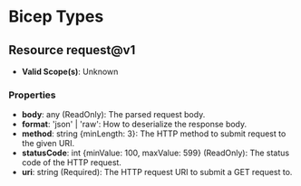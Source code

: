 # Bicep Types

## Resource request@v1
* **Valid Scope(s)**: Unknown
### Properties
* **body**: any (ReadOnly): The parsed request body.
* **format**: 'json' | 'raw': How to deserialize the response body.
* **method**: string {minLength: 3}: The HTTP method to submit request to the given URI.
* **statusCode**: int {minValue: 100, maxValue: 599} (ReadOnly): The status code of the HTTP request.
* **uri**: string (Required): The HTTP request URI to submit a GET request to.

